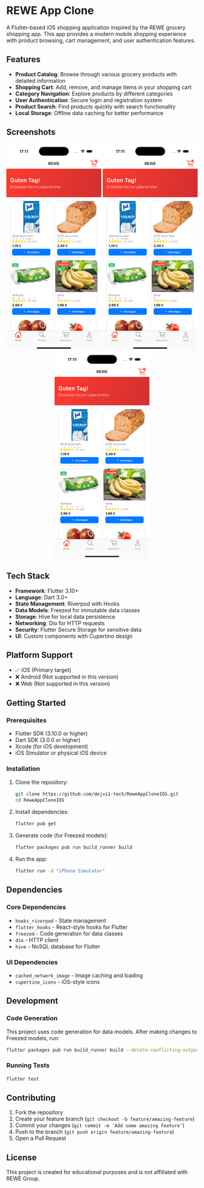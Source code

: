 # REWE App Clone

A Flutter-based iOS shopping application inspired by the REWE grocery shopping app. This app provides a modern mobile shopping experience with product browsing, cart management, and user authentication features.

## Features

- **Product Catalog**: Browse through various grocery products with detailed information
- **Shopping Cart**: Add, remove, and manage items in your shopping cart
- **Category Navigation**: Explore products by different categories
- **User Authentication**: Secure login and registration system
- **Product Search**: Find products quickly with search functionality
- **Local Storage**: Offline data caching for better performance

## Screenshots

<div align="center">
  <img src="screenshots/rewe_home.png" width="250" alt="REWE Home"/>
  <img src="screenshots/product_detail.png" width="250" alt="Product Detail"/>
  <img src="screenshots/profile_screen.png" width="250" alt="Profile Screen"/>
</div>

## Tech Stack

- **Framework**: Flutter 3.10+
- **Language**: Dart 3.0+
- **State Management**: Riverpod with Hooks
- **Data Models**: Freezed for immutable data classes
- **Storage**: Hive for local data persistence
- **Networking**: Dio for HTTP requests
- **Security**: Flutter Secure Storage for sensitive data
- **UI**: Custom components with Cupertino design

## Platform Support

- ✅ iOS (Primary target)
- ❌ Android (Not supported in this version)
- ❌ Web (Not supported in this version)

## Getting Started

### Prerequisites

- Flutter SDK (3.10.0 or higher)
- Dart SDK (3.0.0 or higher)
- Xcode (for iOS development)
- iOS Simulator or physical iOS device

### Installation

1. Clone the repository:
   ```bash
   git clone https://github.com/dejvi1-tech/ReweAppCloneIOS.git
   cd ReweAppCloneIOS
   ```

2. Install dependencies:
   ```bash
   flutter pub get
   ```

3. Generate code (for Freezed models):
   ```bash
   flutter packages pub run build_runner build
   ```

4. Run the app:
   ```bash
   flutter run -d "iPhone Simulator"
   ```

## Dependencies

### Core Dependencies
- `hooks_riverpod` - State management
- `flutter_hooks` - React-style hooks for Flutter
- `freezed` - Code generation for data classes
- `dio` - HTTP client
- `hive` - NoSQL database for Flutter

### UI Dependencies
- `cached_network_image` - Image caching and loading
- `cupertino_icons` - iOS-style icons

## Development

### Code Generation

This project uses code generation for data models. After making changes to Freezed models, run:

```bash
flutter packages pub run build_runner build --delete-conflicting-outputs
```

### Running Tests

```bash
flutter test
```

## Contributing

1. Fork the repository
2. Create your feature branch (`git checkout -b feature/amazing-feature`)
3. Commit your changes (`git commit -m 'Add some amazing feature'`)
4. Push to the branch (`git push origin feature/amazing-feature`)
5. Open a Pull Request

## License

This project is created for educational purposes and is not affiliated with REWE Group.
